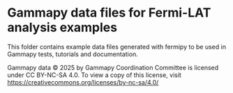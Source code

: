 # Gammapy data files for Fermi-LAT analysis examples

This folder contains example data files generated with fermipy to be used in Gammapy tests, tutorials and documentation.

Gammapy data © 2025 by Gammapy Coordination Committee is licensed under CC BY-NC-SA 4.0.
To view a copy of this license, visit https://creativecommons.org/licenses/by-nc-sa/4.0/